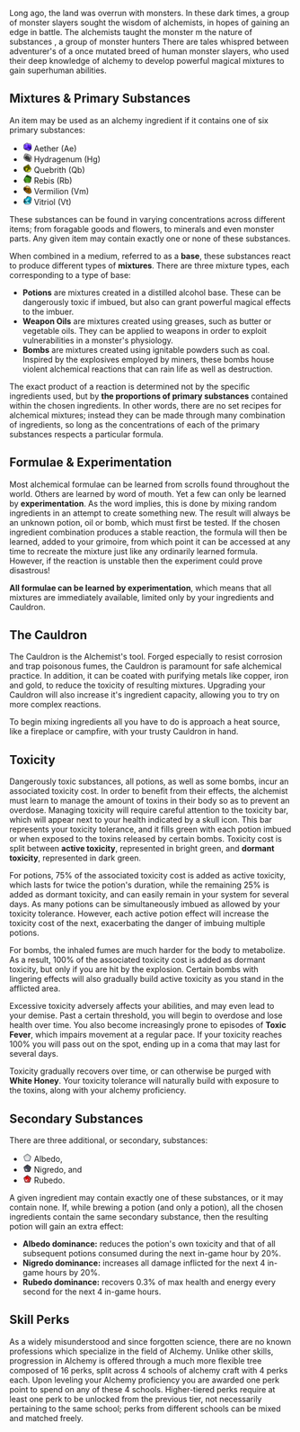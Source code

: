 Long ago, the land was overrun with monsters. In these dark times, a group of monster slayers sought the wisdom of alchemists, in hopes of gaining an edge in battle. The alchemists taught the monster m the nature of substances , a group of monster hunters There are tales whispred between adventurer's of a once mutated breed of human monster slayers, who used their deep knowledge of alchemy to develop powerful magical mixtures to gain superhuman abilities.


## Mixtures & Primary Substances

An item may be used as an alchemy ingredient if it contains one of six primary substances:

 * ![](./resources/Substances/Substances_Small_Aether.png) Aether (Ae)
 * ![](./resources/Substances/Substances_Small_Hydragenum.png) Hydragenum (Hg)
 * ![](./resources/Substances/Substances_Small_Quebrith.png) Quebrith (Qb)
 * ![](./resources/Substances/Substances_Small_Rebis.png) Rebis (Rb)
 * ![](./resources/Substances/Substances_Small_Vermilion.png) Vermilion (Vm)
 * ![](./resources/Substances/Substances_Small_Vitriol.png) Vitriol (Vt)

These substances can be found in varying concentrations across different items; from foragable goods and flowers, to minerals and even monster parts. Any given item may contain exactly one or none of these substances.

When combined in a medium, referred to as a **base**, these substances react to produce different types of **mixtures**. There are three mixture types, each corresponding to a type of base:
- **Potions** are mixtures created in a distilled alcohol base. These can be dangerously toxic if imbued, but also can grant powerful magical effects to the imbuer.
- **Weapon Oils** are mixtures created using greases, such as butter or vegetable oils. They can be applied to weapons in order to exploit vulnerabilities in a monster's physiology.
- **Bombs** are mixtures created using ignitable powders such as coal. Inspired by the explosives employed by miners, these bombs house violent alchemical reactions that can rain life as well as destruction.

The exact product of a reaction is determined not by the specific ingredients used, but by **the proportions of primary substances** contained within the chosen ingredients. In other words, there are no set recipes for alchemical mixtures; instead they can be made through many combination of ingredients, so long as the concentrations of each of the primary substances respects a particular formula.


## Formulae & Experimentation

Most alchemical formulae can be learned from scrolls found throughout the world. Others are learned by word of mouth. Yet a few can only be learned by **experimentation**. As the word implies, this is done by mixing random ingredients in an attempt to create something new. The result will always be an unknown potion, oil or bomb, which must first be tested. If the chosen ingredient combination produces a stable reaction, the formula will then be learned, added to your grimoire, from which point it can be accessed at any time to recreate the mixture just like any ordinarily learned formula. However, if the reaction is unstable then the experiment could prove disastrous!

**All formulae can be learned by experimentation**, which means that all mixtures are immediately available, limited only by your ingredients and Cauldron.


## The Cauldron

The Cauldron is the Alchemist's tool. Forged especially to resist corrosion and trap poisonous fumes, the Cauldron is paramount for safe alchemical practice. In addition, it can be coated with purifying metals like copper, iron and gold, to reduce the toxicity of resulting mixtures. Upgrading your Cauldron will also increase it's ingredient capacity, allowing you to try on more complex reactions.

To begin mixing ingredients all you have to do is approach a heat source, like a fireplace or campfire, with your trusty Cauldron in hand.


## Toxicity

Dangerously toxic substances, all potions, as well as some bombs, incur an associated toxicity cost. In order to benefit from their effects, the alchemist must learn to manage the amount of toxins in their body so as to prevent an overdose. Managing toxicity will require careful attention to the toxicity bar, which will appear next to your health indicated by a skull icon. This bar represents your toxicity tolerance, and it fills green with each potion imbued or when exposed to the toxins released by certain bombs. Toxicity cost is split between **active toxicity**, represented in bright green, and **dormant toxicity**, represented in dark green.

For potions, 75% of the associated toxicity cost is added as active toxicity, which lasts for twice the potion's duration, while the remaining 25% is added as dormant toxicity, and can easily remain in your system for several days. As many potions can be simultaneously imbued as allowed by your toxicity tolerance. However, each active potion effect will increase the toxicity cost of the next, exacerbating the danger of imbuing multiple potions.

For bombs, the inhaled fumes are much harder for the body to metabolize. As a result, 100% of the associated toxicity cost is added as dormant toxicity, but only if you are hit by the explosion. Certain bombs with lingering effects will also gradually build active toxicity as you stand in the afflicted area.
 
Excessive toxicity adversely affects your abilities, and may even lead to your demise. Past a certain threshold, you will begin to overdose and lose health over time. You also become increasingly prone to episodes of **Toxic Fever**, which impairs movement at a regular pace. If your toxicity reaches 100% you will pass out on the spot, ending up in a coma that may last for several days.

Toxicity gradually recovers over time, or can otherwise be purged with **White Honey**. Your toxicity tolerance will naturally build with exposure to the toxins, along with your alchemy proficiency.


## Secondary Substances

There are three additional, or secondary, substances:

* ![](./resources/Substances/Substances_Small_Albedo.webp) Albedo,
* ![](./resources/Substances/Substances_Small_Nigredo.webp) Nigredo, and
* ![](./resources/Substances/Substances_Small_Rubedo.webp) Rubedo﻿.

A given ingredient may contain exactly one of these substances, or it may contain none. If, while brewing a potion (and only a potion), all the chosen ingredients contain the same secondary substance, then the resulting potion will gain an extra effect:
 - **Albedo dominance:** reduces the potion's own toxicity and that of all subsequent potions consumed during the next in-game hour by 20%.
 - **Nigredo dominance:** increases all damage inflicted for the next 4 in-game hours by 20%.
 - **Rubedo dominance:** recovers 0.3% of max health and energy every second for the next 4 in-game hours.


## Skill Perks

As a widely misunderstood and since forgotten science, there are no known professions which specialize in the field of Alchemy. Unlike other skills, progression in Alchemy is offered through a much more flexible tree composed of 16 perks, split across 4 schools of alchemy craft with 4 perks each. Upon leveling your Alchemy proficiency you are awarded one perk point to spend on any of these 4 schools. Higher-tiered perks require at least one perk to be unlocked from the previous tier, not necessarily pertaining to the same school; perks from different schools can be mixed and matched freely.